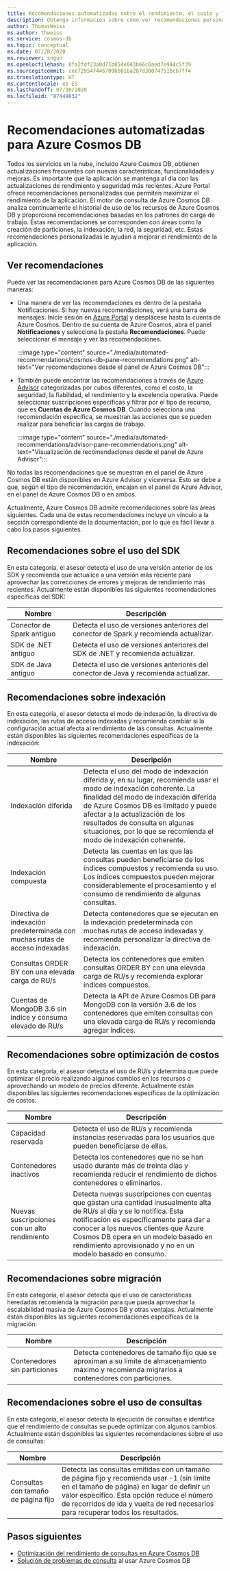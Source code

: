 ```yaml
---
title: Recomendaciones automatizadas sobre el rendimiento, el costo y la seguridad para Azure Cosmos DB
description: Obtenga información sobre cómo ver recomendaciones personalizadas sobre el rendimiento, el costo y la seguridad y otro tipo de recomendaciones para Azure Cosmos DB en función de los patrones de carga de trabajo.
author: ThomasWeiss
ms.author: thweiss
ms.service: cosmos-db
ms.topic: conceptual
ms.date: 07/28/2020
ms.reviewer: sngun
ms.openlocfilehash: 8fa2fdf23a0d71b854e043b66c0aed7e944c5f39
ms.sourcegitcommit: cee72954f4467096b01ba287d30074751bcb7ff4
ms.translationtype: HT
ms.contentlocale: es-ES
ms.lasthandoff: 07/30/2020
ms.locfileid: "87449832"
---
```

# <a name="automated-recommendations-for-azure-cosmos-db"></a>Recomendaciones automatizadas para Azure Cosmos DB

Todos los servicios en la nube, incluido Azure Cosmos DB, obtienen actualizaciones frecuentes con nuevas características, funcionalidades y mejoras. Es importante que la aplicación se mantenga al día con las actualizaciones de rendimiento y seguridad más recientes. Azure Portal ofrece recomendaciones personalizadas que permiten maximizar el rendimiento de la aplicación. El motor de consulta de Azure Cosmos DB analiza continuamente el historial de uso de los recursos de Azure Cosmos DB y proporciona recomendaciones basadas en los patrones de carga de trabajo. Estas recomendaciones se corresponden con áreas como la creación de particiones, la indexación, la red, la seguridad, etc. Estas recomendaciones personalizadas le ayudan a mejorar el rendimiento de la aplicación.

## <a name="view-recommendations"></a>Ver recomendaciones

Puede ver las recomendaciones para Azure Cosmos DB de las siguientes maneras:

- Una manera de ver las recomendaciones es dentro de la pestaña Notificaciones. Si hay nuevas recomendaciones, verá una barra de mensajes. Inicie sesión en [Azure Portal](https://portal.azure.com) y desplácese hasta la cuenta de Azure Cosmos. Dentro de su cuenta de Azure Cosmos, abra el panel **Notificaciones** y seleccione la pestaña **Recomendaciones**. Puede seleccionar el mensaje y ver las recomendaciones.  

   :::image type="content" source="./media/automated-recommendations/cosmos-db-pane-recommendations.png" alt-text="Ver recomendaciones desde el panel de Azure Cosmos DB":::

- También puede encontrar las recomendaciones a través de [Azure Advisor](../advisor/advisor-overview.md) categorizadas por cubos diferentes, como el costo, la seguridad, la fiabilidad, el rendimiento y la excelencia operativa. Puede seleccionar suscripciones específicas y filtrar por el tipo de recurso, que es **Cuentas de Azure Cosmos DB**.  Cuando selecciona una recomendación específica, se muestran las acciones que se pueden realizar para beneficiar las cargas de trabajo.

   :::image type="content" source="./media/automated-recommendations/advisor-pane-recommendations.png" alt-text="Visualización de recomendaciones desde el panel de Azure Advisor":::

No todas las recomendaciones que se muestran en el panel de Azure Cosmos DB están disponibles en Azure Advisor y viceversa. Esto se debe a que, según el tipo de recomendación, encajan en el panel de Azure Advisor, en el panel de Azure Cosmos DB o en ambos.

Actualmente, Azure Cosmos DB admite recomendaciones sobre las áreas siguientes. Cada una de estas recomendaciones incluye un vínculo a la sección correspondiente de la documentación, por lo que es fácil llevar a cabo los pasos siguientes.

## <a name="sdk-usage-recommendations"></a>Recomendaciones sobre el uso del SDK

En esta categoría, el asesor detecta el uso de una versión anterior de los SDK y recomienda que actualice a una versión más reciente para aprovechar las correcciones de errores y mejoras de rendimiento más recientes. Actualmente están disponibles las siguientes recomendaciones específicas del SDK:

|Nombre  |Descripción  |
|---------|---------|
| Conector de Spark antiguo | Detecta el uso de versiones anteriores del conector de Spark y recomienda actualizar. |
| SDK de .NET antiguo | Detecta el uso de versiones anteriores del SDK de .NET y recomienda actualizar. |
| SDK de Java antiguo | Detecta el uso de versiones anteriores del conector de Java y recomienda actualizar. |

## <a name="indexing-recommendations"></a>Recomendaciones sobre indexación

En esta categoría, el asesor detecta el modo de indexación, la directiva de indexación, las rutas de acceso indexadas y recomienda cambiar si la configuración actual afecta al rendimiento de las consultas. Actualmente están disponibles las siguientes recomendaciones específicas de la indexación:

|Nombre  |Descripción  |
|---------|---------|
| Indexación diferida | Detecta el uso del modo de indexación diferida y, en su lugar, recomienda usar el modo de indexación coherente. La finalidad del modo de indexación diferida de Azure Cosmos DB es limitado y puede afectar a la actualización de los resultados de consulta en algunas situaciones, por lo que se recomienda el modo de indexación coherente. |
| Indexación compuesta| Detecta las cuentas en las que las consultas pueden beneficiarse de los índices compuestos y recomienda su uso. Los índices compuestos pueden mejorar considerablemente el procesamiento y el consumo de rendimiento de algunas consultas.|
| Directiva de indexación predeterminada con muchas rutas de acceso indexadas | Detecta contenedores que se ejecutan en la indexación predeterminada con muchas rutas de acceso indexadas y recomienda personalizar la directiva de indexación.|
| Consultas ORDER BY con una elevada carga de RU/s| Detecta los contenedores que emiten consultas ORDER BY con una elevada carga de RU/s y recomienda explorar índices compuestos.|
| Cuentas de MongoDB 3.6 sin índice y consumo elevado de RU/s| Detecta la API de Azure Cosmos DB para MongoDB con la versión 3.6 de los contenedores que emiten consultas con una elevada carga de RU/s y recomienda agregar índices.|

## <a name="cost-optimization-recommendations"></a>Recomendaciones sobre optimización de costos

En esta categoría, el asesor detecta el uso de RU/s y determina que puede optimizar el precio realizando algunos cambios en los recursos o aprovechando un modelo de precios diferente. Actualmente están disponibles las siguientes recomendaciones específicas de la optimización de costos:

|Nombre  |Descripción  |
|---------|---------|
| Capacidad reservada | Detecta el uso de RU/s y recomienda instancias reservadas para los usuarios que pueden beneficiarse de ellas. |
| Contenedores inactivos | Detecta los contenedores que no se han usado durante más de treinta días y recomienda reducir el rendimiento de dichos contenedores o eliminarlos.|
| Nuevas suscripciones con un alto rendimiento | Detecta nuevas suscripciones con cuentas que gastan una cantidad inusualmente alta de RU/s al día y se lo notifica. Esta notificación es específicamente para dar a conocer a los nuevos clientes que Azure Cosmos DB opera en un modelo basado en rendimiento aprovisionado y no en un modelo basado en consumo. |

## <a name="migration-recommendations"></a>Recomendaciones sobre migración

En esta categoría, el asesor detecta que el uso de características heredadas recomienda la migración para que pueda aprovechar la escalabilidad masiva de Azure Cosmos DB y otras ventajas. Actualmente están disponibles las siguientes recomendaciones específicas de la migración:

|Nombre  |Descripción  |
|---------|---------|
| Contenedores sin particiones | Detecta contenedores de tamaño fijo que se aproximan a su límite de almacenamiento máximo y recomienda migrarlos a contenedores con particiones.|

## <a name="query-usage-recommendations"></a>Recomendaciones sobre el uso de consultas

En esta categoría, el asesor detecta la ejecución de consultas e identifica que el rendimiento de consultas se puede optimizar con algunos cambios. Actualmente están disponibles las siguientes recomendaciones sobre el uso de consultas:

|Nombre  |Descripción  |
|---------|---------|
| Consultas con tamaño de página fijo | Detecta las consultas emitidas con un tamaño de página fijo y recomienda usar -1 (sin límite en el tamaño de página) en lugar de definir un valor específico. Esta opción reduce el número de recorridos de ida y vuelta de red necesarios para recuperar todos los resultados. |

## <a name="next-steps"></a>Pasos siguientes

* [Optimización del rendimiento de consultas en Azure Cosmos DB](sql-api-query-metrics.md)
* [Solución de problemas de consulta](troubleshoot-query-performance.md) al usar Azure Cosmos DB
